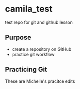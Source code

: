 # camila_test
test repo for git and github lesson

## Purpose
- create a repository on GitHub
- practice git workflow

## Practicing Git 
These are Michelle's pracitce edits 